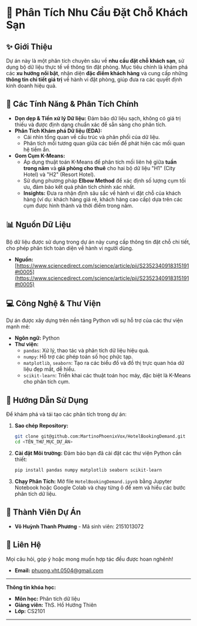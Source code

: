 # 🏨 Phân Tích Nhu Cầu Đặt Chỗ Khách Sạn

## ✨ Giới Thiệu

Dự án này là một phân tích chuyên sâu về **nhu cầu đặt chỗ khách sạn**, sử dụng bộ dữ liệu thực tế về thông tin đặt phòng. Mục tiêu chính là khám phá các **xu hướng nổi bật**, nhận diện **đặc điểm khách hàng** và cung cấp những **thông tin chi tiết giá trị** về hành vi đặt phòng, giúp đưa ra các quyết định kinh doanh hiệu quả.

## 🚀 Các Tính Năng & Phân Tích Chính

* **Dọn dẹp & Tiền xử lý Dữ liệu:** Đảm bảo dữ liệu sạch, không có giá trị thiếu và được định dạng chuẩn xác để sẵn sàng cho phân tích.
* **Phân Tích Khám phá Dữ liệu (EDA):**
    * Cái nhìn tổng quan về cấu trúc và phân phối của dữ liệu.
    * Phân tích mối tương quan giữa các biến để phát hiện các mối quan hệ tiềm ẩn.
* **Gom Cụm K-Means:**
    * Áp dụng thuật toán K-Means để phân tích mối liên hệ giữa **tuần trong năm** và **giá phòng cho thuê** cho hai bộ dữ liệu "H1" (City Hotel) và "H2" (Resort Hotel).
    * Sử dụng phương pháp **Elbow Method** để xác định số lượng cụm tối ưu, đảm bảo kết quả phân tích chính xác nhất.
    * **Insights:** Đưa ra nhận định sâu sắc về hành vi đặt chỗ của khách hàng (ví dụ: khách hàng giá rẻ, khách hàng cao cấp) dựa trên các cụm được hình thành và thời điểm trong năm.

## 📊 Nguồn Dữ Liệu

Bộ dữ liệu được sử dụng trong dự án này cung cấp thông tin đặt chỗ chi tiết, cho phép phân tích toàn diện về hành vi người dùng.

* **Nguồn:** [https://www.sciencedirect.com/science/article/pii/S2352340918315191#t0005](https://www.sciencedirect.com/science/article/pii/S2352340918315191#t0005)

## 💻 Công Nghệ & Thư Viện

Dự án được xây dựng trên nền tảng Python với sự hỗ trợ của các thư viện mạnh mẽ:

* **Ngôn ngữ:** Python
* **Thư viện:**
    * `pandas`: Xử lý, thao tác và phân tích dữ liệu hiệu quả.
    * `numpy`: Hỗ trợ các phép toán số học phức tạp.
    * `matplotlib`, `seaborn`: Tạo ra các biểu đồ và đồ thị trực quan hóa dữ liệu đẹp mắt, dễ hiểu.
    * `scikit-learn`: Triển khai các thuật toán học máy, đặc biệt là K-Means cho phân tích cụm.

## 🚀 Hướng Dẫn Sử Dụng

Để khám phá và tái tạo các phân tích trong dự án:

1.  **Sao chép Repository:**
    ```bash
    git clone git@github.com:MartinoPhoenixVox/HotelBookingDemand.git
    cd <TÊN_THƯ_MỤC_DỰ_ÁN>
    ```
2.  **Cài đặt Môi trường:**
    Đảm bảo bạn đã cài đặt các thư viện Python cần thiết:
    ```bash
    pip install pandas numpy matplotlib seaborn scikit-learn
    ```
3.  **Chạy Phân Tích:**
    Mở file `HotelBookingDemand.ipynb` bằng Jupyter Notebook hoặc Google Colab và chạy từng ô để xem và hiểu các bước phân tích dữ liệu.

## 👤 Thành Viên Dự Án

* **Võ Huỳnh Thanh Phương** - Mã sinh viên: 2151013072

## 📧 Liên Hệ

Mọi câu hỏi, góp ý hoặc mong muốn hợp tác đều được hoan nghênh!

* **Email:** [phuong.vht.0504@gmail.com](mailto:phuong.vht.0504@gmail.com)

---

**Thông tin khóa học:**

* **Môn học:** Phân tích dữ liệu
* **Giảng viên:** ThS. Hồ Hướng Thiên
* **Lớp:** CS2101

---
